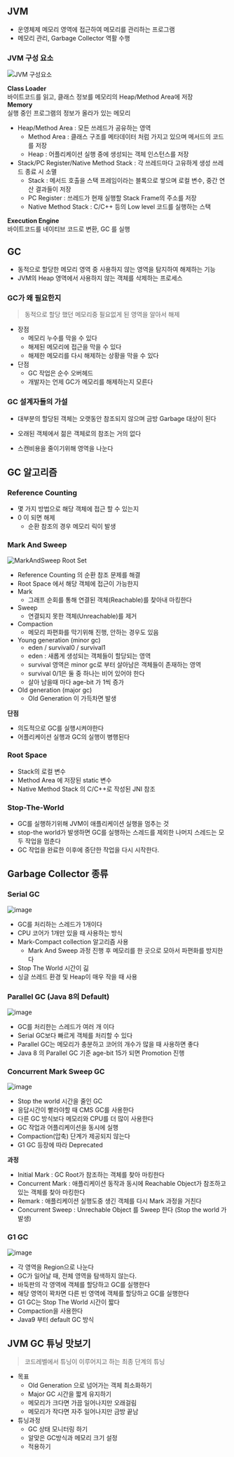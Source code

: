 ## JVM 

- 운영체제 메모리 영역에 접근하여 메모리를 관리하는 프로그램  
- 메모리 관리, Garbage Collector 역활 수행

### JVM 구성 요소
![JVM 구성요소](https://user-images.githubusercontent.com/9216335/208658204-7f72ed4c-4f9c-4070-895c-bb2a2b9876b3.png)

**Class Loader**  
바이트코드를 읽고, 클래스 정보를 메모리의 Heap/Method Area에 저장  
**Memory**  
실행 중인 프로그램의 정보가 올라가 있는 메모리
- Heap/Method Area : 모든 쓰레드가 공유하는 영역
  - Method Area : 클래스 구조를 메타데이터 처럼 가지고 있으며 메서드의 코드를 저장
  - Heap : 어플리케이션 실행 중에 생성되는 객체 인스턴스를 저장
- Stack/PC Register/Native Method Stack : 각 쓰레드마다 고유하게 생성 쓰레드 종료 시 소멸
  - Stack : 메서드 호출을 스택 프레임이라는 블록으로 쌓으며 로컬 변수, 중간 연산 결과들이 저장
  - PC Register : 쓰레드가 현재 실행할 Stack Frame의 주소를 저장
  - Native Method Stack : C/C++ 등의 Low level 코드를 실행하는 스택

**Execution Engine**  
바이트코드를 네이티브 코드로 변환, GC 를 실행

## GC 

- 동적으로 할당한 메모리 영역 중 사용하지 않는 영역을 탐지하여 해제하는 기능  
- JVM의 Heap 영역에서 사용하지 않는 객체를 삭제하는 프로세스

### GC가 왜 필요한지
> 동적으로 할당 했던 메모리중 필요없게 된 영역을 알아서 해제
- 장점
  - 메모리 누수를 막을 수 있다
  - 해제된 메모리에 접근을 막을 수 있다
  - 해제한 메모리를 다시 해제하는 상황을 막을 수 있다
- 단점
  - GC 작업은 순수 오버헤드
  - 개발자는 언제 GC가 메모리를 해제하는지 모른다

### GC 설계자들의 가설
- 대부분의 할당된 객체는 오랫동안 참조되지 않으며 금방 Garbage 대상이 된다
- 오래된 객체에서 젊은 객체로의 참조는 거의 없다

- 스캔비용을 줄이기위해 영역을 나눈다 

## GC 알고리즘

### Reference Counting
- 몇 가지 방법으로 해당 객체에 접근 할 수 있는지
- 0 이 되면 해제
  - 순환 참조의 경우 메모리 릭이 발생
### Mark And Sweep
![MarkAndSweep Root Set](https://user-images.githubusercontent.com/9216335/208663141-315a1646-dbcf-4c82-b688-d8b4d950778a.png)
- Reference Counting 의 순환 참조 문제를 해결
- Root Space 에서 해당 객체에 접근이 가능한지
- Mark
  - 그래프 순회를 통해 연결된 객체(Reachable)를 찾아내 마킹한다
- Sweep
  - 연결되지 못한 객체(Unreachable)를 제거
- Compaction
  - 메모리 파편화를 막기위해 진행, 안하는 경우도 있음  
- Young generation (minor gc)
  - eden / survival0 / survival1
  - eden : 새롭게 생성되는 객체들이 할당되는 영역
  - survival 영역은 minor gc로 부터 살아남은 객체들이 존재하는 영역
  - survival 0/1은 둘 중 하나는 비어 있어야 한다
  - 살아 남을때 마다 age-bit 가 1씩 증가
- Old generation (major gc)
  - Old Generation 이 가득차면 발생 
  
**단점**
- 의도적으로 GC를 실행시켜야한다
- 어플리케이션 실행과 GC의 실행이 병행된다

### Root Space
- Stack의 로컬 변수
- Method Area 에 저장된 static 변수
- Native Method Stack 의 C/C++로 작성된 JNI 참조

### Stop-The-World
- GC를 실행하기위해 JVM이 애플리케이션 실행을 멈추는 것
- stop-the world가 발생하면 GC를 실행하는 스레드를 제외한 나머지 스레드는 모두 작업을 멈춘다
- GC 작업을 완료한 이후에 중단한 작업을 다시 시작한다.

## Garbage Collector 종류

### Serial GC
![image](https://user-images.githubusercontent.com/9216335/208672185-d8a8475b-1f5a-430d-89ee-b65cc835ba2d.png)
- GC를 처리하는 스레드가 1개이다
- CPU 코어가 1개만 있을 때 사용하는 방식
- Mark-Compact collection 알고리즘 사용
  - Mark And Sweep 과정 진행 후 메모리를 한 곳으로 모아서 파편화를 방지한다
- Stop The World 시간이 긺
- 싱글 쓰레드 환경 및 Heap이 매우 작을 때 사용

### Parallel GC (Java 8의 Default)
![image](https://user-images.githubusercontent.com/9216335/208672149-4cb96974-4039-4306-9322-2298394ba837.png)
- GC를 처리한는 스레드가 여러 개 이다
- Serial GC보다 빠르게 객체를 처리할 수 있다
- Parallel GC는 메모리가 충분하고 코어의 개수가 많을 때 사용하면 좋다
- Java 8 의 Parallel GC 기준 age-bit 15가 되면 Promotion 진행

### Concurrent Mark Sweep GC
![image](https://user-images.githubusercontent.com/9216335/208671721-c83ee69e-ba6d-476c-ba27-a164391c8b22.png)
- Stop the world 시간을 줄인 GC 
- 응답시간이 빨라야할 때 CMS GC를 사용한다
- 다른 GC 방식보다 메모리와 CPU를 더 많이 사용한다
- GC 작업과 어플리케이션을 동시에 실행
- Compaction(압축) 단계가 제공되지 않는다  
- G1 GC 등장에 따라 Deprecated

**과정**
- Initial Mark : GC Root가 참조하는 객체를 찾아 마킹한다
- Concurrent Mark : 애플리케이션 동작과 동시에 Reachable Object가 참조하고 있는 객체를 찾아 마킹한다
- Remark : 애플리케이션 실행도중 생긴 객체를 다시 Mark 과정을 거친다
- Concurrent Sweep : Unrechable Object 를 Sweep 한다 (Stop the world 가 발생)
  
### G1 GC
![image](https://user-images.githubusercontent.com/9216335/208672346-fb0cd379-f6ee-41a7-aabb-f2849082f5dd.png)
- 각 영역을 Region으로 나눈다
- GC가 일어날 때, 전체 영역을 탐색하지 않는다.
- 바둑판의 각 영역에 객체를 할당하고 GC를 실행한다
- 해당 영역이 꽉차면 다른 빈 영역에 객체를 할당하고 GC를 실행한다
- G1 GC는 Stop The World 시간이 짧다
- Compaction을 사용한다
- Java9 부터 default GC 방식

## JVM GC 튜닝 맛보기
> 코드레벨에서 튜닝이 이루어지고 하는 최종 단계의 튜닝
- 목표
  - Old Generation 으로 넘어가는 객체 최소화하기
  - Major GC 시간을 짧게 유지하기
  - 메모리가 크다면 가끔 일어나지만 오래걸림
  - 메모리가 작다면 자주 일어나지만 금방 끝남
- 튜닝과정
  - GC 상태 모니터링 하기
  - 알맞은 GC방식과 메모리 크기 설정
  - 적용하기
  
